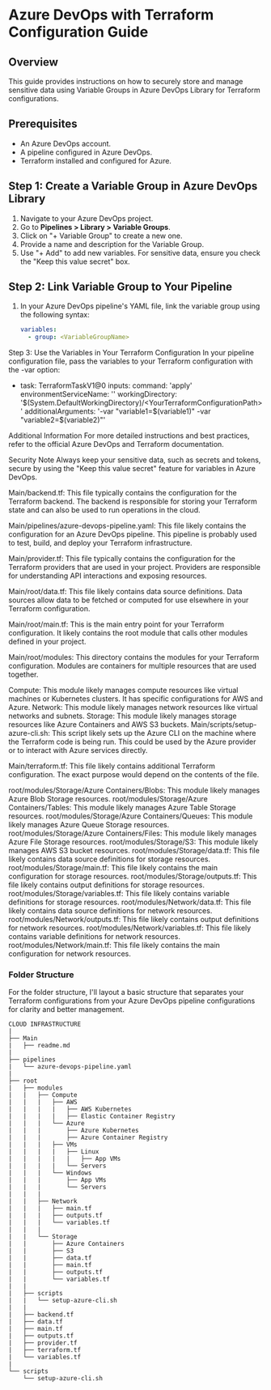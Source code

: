 # Azure DevOps with Terraform Configuration Guide

## Overview
This guide provides instructions on how to securely store and manage sensitive data using Variable Groups in Azure DevOps Library for Terraform configurations. 

## Prerequisites
- An Azure DevOps account.
- A pipeline configured in Azure DevOps.
- Terraform installed and configured for Azure.

## Step 1: Create a Variable Group in Azure DevOps Library

1. Navigate to your Azure DevOps project.
2. Go to **Pipelines > Library > Variable Groups**.
3. Click on "+ Variable Group" to create a new one.
4. Provide a name and description for the Variable Group.
5. Use "+ Add" to add new variables. For sensitive data, ensure you check the "Keep this value secret" box.

## Step 2: Link Variable Group to Your Pipeline

1. In your Azure DevOps pipeline's YAML file, link the variable group using the following syntax:

   ```yaml
   variables:
     - group: <VariableGroupName>

Step 3: Use the Variables in Your Terraform Configuration
In your pipeline configuration file, pass the variables to your Terraform configuration with the -var option:

- task: TerraformTaskV1@0
  inputs:
    command: 'apply'
    environmentServiceName: '<YourServiceConnectionName>'
    workingDirectory: '$(System.DefaultWorkingDirectory)/<YourTerraformConfigurationPath>'
    additionalArguments: '-var "variable1=$(variable1)" -var "variable2=$(variable2)"'


Additional Information
For more detailed instructions and best practices, refer to the official Azure DevOps and Terraform documentation.

Security Note
Always keep your sensitive data, such as secrets and tokens, secure by using the "Keep this value secret" feature for variables in Azure DevOps.

Main/backend.tf: This file typically contains the configuration for the Terraform backend. The backend is responsible for storing your Terraform state and can also be used to run operations in the cloud.

Main/pipelines/azure-devops-pipeline.yaml: This file likely contains the configuration for an Azure DevOps pipeline. This pipeline is probably used to test, build, and deploy your Terraform infrastructure.

Main/provider.tf: This file typically contains the configuration for the Terraform providers that are used in your project. Providers are responsible for understanding API interactions and exposing resources.

Main/root/data.tf: This file likely contains data source definitions. Data sources allow data to be fetched or computed for use elsewhere in your Terraform configuration.

Main/root/main.tf: This is the main entry point for your Terraform configuration. It likely contains the root module that calls other modules defined in your project.

Main/root/modules: This directory contains the modules for your Terraform configuration. Modules are containers for multiple resources that are used together.

Compute: This module likely manages compute resources like virtual machines or Kubernetes clusters. It has specific configurations for AWS and Azure.
Network: This module likely manages network resources like virtual networks and subnets.
Storage: This module likely manages storage resources like Azure Containers and AWS S3 buckets.
Main/scripts/setup-azure-cli.sh: This script likely sets up the Azure CLI on the machine where the Terraform code is being run. This could be used by the Azure provider or to interact with Azure services directly.

Main/terraform.tf: This file likely contains additional Terraform configuration. The exact purpose would depend on the contents of the file.

root/modules/Storage/Azure Containers/Blobs: This module likely manages Azure Blob Storage resources.
root/modules/Storage/Azure Containers/Tables: This module likely manages Azure Table Storage resources.
root/modules/Storage/Azure Containers/Queues: This module likely manages Azure Queue Storage resources.
root/modules/Storage/Azure Containers/Files: This module likely manages Azure File Storage resources.
root/modules/Storage/S3: This module likely manages AWS S3 bucket resources.
root/modules/Storage/data.tf: This file likely contains data source definitions for storage resources.
root/modules/Storage/main.tf: This file likely contains the main configuration for storage resources.
root/modules/Storage/outputs.tf: This file likely contains output definitions for storage resources.
root/modules/Storage/variables.tf: This file likely contains variable definitions for storage resources.
root/modules/Network/data.tf: This file likely contains data source definitions for network resources.
root/modules/Network/outputs.tf: This file likely contains output definitions for network resources.
root/modules/Network/variables.tf: This file likely contains variable definitions for network resources.
root/modules/Network/main.tf: This file likely contains the main configuration for network resources.

### Folder Structure

For the folder structure, I'll layout a basic structure that separates your Terraform configurations from your Azure DevOps pipeline configurations for clarity and better management.
```
CLOUD INFRASTRUCTURE
|
├── Main
|   ├── readme.md
|
├── pipelines
|   └── azure-devops-pipeline.yaml
|
├── root
|   ├── modules
|   |   ├── Compute
|   |   |   ├── AWS
|   |   |   |   ├── AWS Kubernetes
|   |   |   |   ├── Elastic Container Registry
|   |   |   └── Azure
|   |   |       ├── Azure Kubernetes
|   |   |       ├── Azure Container Registry
|   |   |   ├── VMs
|   |   |   |   ├── Linux
|   |   |   |   |   ├── App VMs
|   |   |   |   └── Servers
|   |   |   └── Windows
|   |   |       ├── App VMs
|   |   |       └── Servers
|   |   |
|   |   ├── Network
|   |   |   ├── main.tf
|   |   |   ├── outputs.tf
|   |   |   └── variables.tf
|   |   |
|   |   └── Storage
|   |       ├── Azure Containers
|   |       ├── S3
|   |       ├── data.tf
|   |       ├── main.tf
|   |       ├── outputs.tf
|   |       └── variables.tf
|   |
|   ├── scripts
|   |   └── setup-azure-cli.sh
|   |
|   ├── backend.tf
|   ├── data.tf
|   ├── main.tf
|   ├── outputs.tf
|   ├── provider.tf
|   ├── terraform.tf
|   └── variables.tf
|
└── scripts
    └── setup-azure-cli.sh
```
